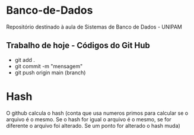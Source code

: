 # Banco-de-Dados
Repositório destinado à aula de Sistemas de Banco de Dados - UNIPAM


## Trabalho de hoje - Códigos do Git Hub
- git add .
- git commit -m "mensagem"
- git push origin main (branch)


# Hash
O github calcula o hash (conta que usa numeros primos para calcular se o arquivo é o mesmo. Se o hash for igual o arquivo é o mesmo, se for diferente o arquivo foi alterado. Se um ponto for alterado o hash muda)